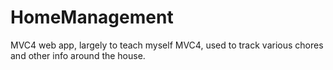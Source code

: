 HomeManagement
==============

MVC4 web app, largely to teach myself MVC4, used to track various chores and other info around the house.
